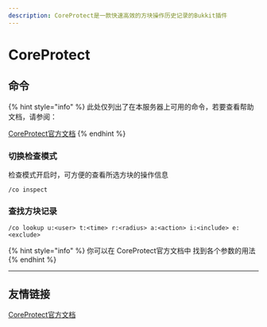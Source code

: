 ```yaml
---
description: CoreProtect是一款快速高效的方块操作历史记录的Bukkit插件
---
```


# CoreProtect

## 命令

{% hint style="info" %}
此处仅列出了在本服务器上可用的命令，若要查看帮助文档，请参阅：

[CoreProtect官方文档](https://docs.coreprotect.net/)
{% endhint %}

### 切换检查模式

检查模式开启时，可方便的查看所选方块的操作信息

```
/co inspect
```

### 查找方块记录

```
/co lookup u:<user> t:<time> r:<radius> a:<action> i:<include> e:<exclude>
```

{% hint style="info" %}
你可以在 CoreProtect官方文档中 找到各个参数的用法
{% endhint %}

***

## 友情链接

[CoreProtect官方文档](https://docs.coreprotect.net/)
